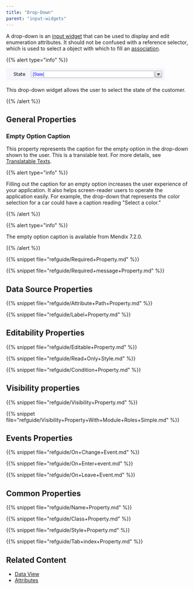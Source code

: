 ```yaml
---
title: "Drop-Down"
parent: "input-widgets"
---
```


A drop-down is an [input widget](input-widgets) that can be used to display and edit enumeration attributes. It should not be confused with a reference selector, which is used to select a object with which to fill an [association](associations).

{{% alert type="info" %}}

 ![](attachments/16713880/16844000.png)
 
This drop-down widget allows the user to select the state of the customer.

{{% /alert %}}

## General Properties

### Empty Option Caption

This property represents the caption for the empty option in the drop-down shown to the user. This is a translable text. For more details, see [Translatable Texts](translatable-texts).

{{% alert type="info" %}}

Filling out the caption for an empty option increases the user experience of your application. It also helps screen-reader users to operate the application easily. For example, the drop-down that represents the color selection for a car could have a caption reading "Select a color."

{{% /alert %}}

{{% alert type="info" %}}

The empty option caption is available from Mendix 7.2.0.

{{% /alert %}}

{{% snippet file="refguide/Required+Property.md" %}}

{{% snippet file="refguide/Required+message+Property.md" %}}

## Data Source Properties

{{% snippet file="refguide/Attribute+Path+Property.md" %}}

{{% snippet file="refguide/Label+Property.md" %}}

## Editability Properties

{{% snippet file="refguide/Editable+Property.md" %}}

{{% snippet file="refguide/Read+Only+Style.md" %}}

{{% snippet file="refguide/Condition+Property.md" %}}

## Visibility properties

{{% snippet file="refguide/Visibility+Property.md" %}}

{{% snippet file="refguide/Visibility+Property+With+Module+Roles+Simple.md" %}}

## Events Properties

{{% snippet file="refguide/On+Change+Event.md" %}}

{{% snippet file="refguide/On+Enter+event.md" %}}

{{% snippet file="refguide/On+Leave+Event.md" %}}

## Common Properties

{{% snippet file="refguide/Name+Property.md" %}}

{{% snippet file="refguide/Class+Property.md" %}}

{{% snippet file="refguide/Style+Property.md" %}}

{{% snippet file="refguide/Tab+index+Property.md" %}}

## Related Content

*   [Data View](data-view)
*   [Attributes](attributes)
